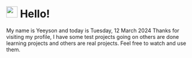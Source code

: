  <h1>
    <img src="https://emojis.slackmojis.com/emojis/images/1643510097/45343/hi.gif?1643510097" width="30"/> 
    Hello!
 </h1>
 <p>
    My name is Yeeyson and today is Tuesday, 12 March 2024
    Thanks for visiting my profile, I have some test projects going on others are done learning projects and others are real projects.
    Feel free to watch and use them.
 </p>